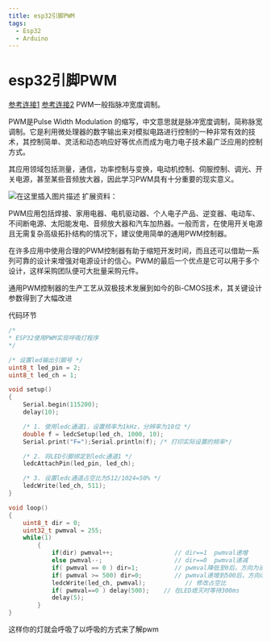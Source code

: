```yaml
---
title: esp32引脚PWM
tags: 
  - Esp32
  - Arduino
---
```


# esp32引脚PWM

[参考连接1](https://blog.csdn.net/qq_38113006/article/details/119940933)
[参考连接2](https://blog.csdn.net/Naiva/article/details/124174414)
PWM一般指脉冲宽度调制。

PWM是Pulse Width Modulation 的缩写，中文意思就是脉冲宽度调制，简称脉宽调制。它是利用微处理器的数字输出来对模拟电路进行控制的一种非常有效的技术，其控制简单、灵活和动态响应好等优点而成为电力电子技术最广泛应用的控制方式。

其应用领域包括测量，通信，功率控制与变换，电动机控制、伺服控制、调光、开关电源，甚至某些音频放大器，因此学习PWM具有十分重要的现实意义。

![在这里插入图片描述](https://img-blog.csdnimg.cn/fe3f8b1ad88f4d6282a1e80c3b8e41b0.png)
		扩展资料：

PWM应用包括焊接、家用电器、电机驱动器、个人电子产品、逆变器、电动车、不间断电源、太阳能发电、音频放大器和汽车加热器。一般而言，在使用开关电源且无需复杂高级拓扑结构的情况下，建议使用简单的通用PWM控制器。

   在许多应用中使用合理的PWM控制器有助于缩短开发时间，而且还可以借助一系列可靠的设计来增强对电源设计的信心。PWM的最后一个优点是它可以用于多个设计，这样采购团队便可大批量采购元件。

通用PWM控制器的生产工艺从双极技术发展到如今的Bi-CMOS技术，其关键设计参数得到了大幅改进

代码环节

```cpp
/*
* ESP32使用PWM实现呼吸灯程序
*/

/* 设置led输出引脚号 */
uint8_t led_pin = 2;
uint8_t led_ch = 1;

void setup() 
{            
    Serial.begin(115200);
    delay(10); 

    /* 1. 使用ledc通道1，设置频率为1kHz，分辨率为10位 */
    double f = ledcSetup(led_ch, 1000, 10);  
    Serial.print("F=");Serial.println(f); /* 打印实际设置的频率*/

    /* 2. 将LED引脚绑定到ledc通道1 */
    ledcAttachPin(led_pin, led_ch);

    /* 3. 设置ledc通道占空比为512/1024=50% */
    ledcWrite(led_ch, 511);
}

void loop() 
{
    uint8_t dir = 0;
    uint32_t pwmval = 255;
    while(1)
        {
            if(dir) pwmval++;                 // dir==1  pwmval递增
            else pwmval--;                    // dir==0  pwmval递减
            if( pwmval == 0 ) dir=1;          // pwmval降低至0后，方向为递增
            if( pwmval >= 500) dir=0;         // pwmval递增到500后，方向改为递减
            ledcWrite(led_ch, pwmval);           // 修改占空比
            if( pwmval==0 ) delay(500);    // 在LED熄灭时等待300ms
            delay(5);
        }
}

```
这样你的灯就会呼吸了以呼吸的方式来了解pwm